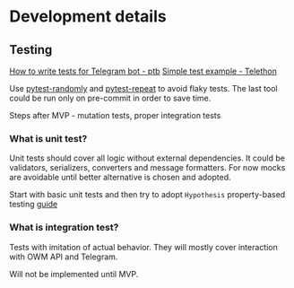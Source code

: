 # Development details

## Testing

[How to write tests for Telegram bot - ptb](https://github.com/python-telegram-bot/python-telegram-bot/wiki/Writing-Tests)
[Simple test example - Telethon](https://docs.telethon.dev/en/stable/developing/testing.html)

Use [pytest-randomly](https://github.com/pytest-dev/pytest-randomly) and [pytest-repeat](https://github.com/pytest-dev/pytest-repeat) to avoid flaky tests. The last tool could be run only on pre-commit in order to save time.

Steps after MVP - mutation tests, proper integration tests

### What is unit test?

Unit tests should cover all logic without external dependencies. It could be validators, serializers, converters and message formatters. For now mocks are avoidable until better alternative is chosen and adopted.

Start with basic unit tests and then try to adopt `Hypothesis` property-based testing [guide](https://semaphoreci.com/blog/property-based-testing-python-hypothesis-pytest)

### What is integration test?

Tests with imitation of actual behavior. They will mostly cover interaction with OWM API and Telegram.

Will not be implemented until MVP.

